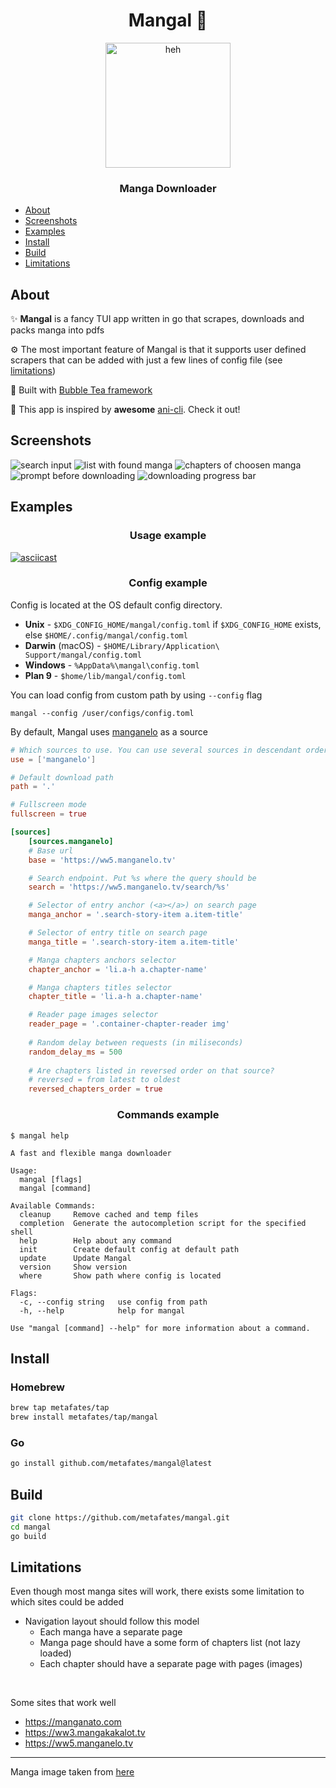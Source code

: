 <h1 align="center">Mangal 📖</h1>
<p align="center">
    <img width="200" src="assets/manga.png" alt="heh">
</p>

<h3 align="center">Manga Downloader</h3>

- [About](#about)
- [Screenshots](#screenshots)
- [Examples](#examples)
- [Install](#install)
- [Build](#build)
- [Limitations](#limitations)

## About

✨ __Mangal__ is a fancy TUI app written in go that scrapes, downloads and packs manga into pdfs

⚙️ The most important feature of Mangal is that it supports user defined scrapers
that can be added with just a few lines of config file (see [limitations](#limitations))

🧋 Built with [Bubble Tea framework](https://github.com/charmbracelet/bubbletea)

🍿 This app is inspired by __awesome__ [ani-cli](https://github.com/pystardust/ani-cli). Check it out!

## Screenshots

<img alt="search input" src="assets/sc1.png">
<img alt="list with found manga" src="assets/sc2.png">
<img alt="chapters of choosen manga" src="assets/sc3.png">
<img alt="prompt before downloading" src="assets/sc4.png">
<img alt="downloading progress bar" src="assets/sc5.png">

## Examples

<h3 align="center">Usage example</h3>

[![asciicast](https://asciinema.org/a/497193.svg)](https://asciinema.org/a/497193)

<h3 align="center">Config example</h3>

Config is located at the OS default config directory.

- __Unix__ - `$XDG_CONFIG_HOME/mangal/config.toml` if `$XDG_CONFIG_HOME` exists, else `$HOME/.config/mangal/config.toml`
- __Darwin__ (macOS) - `$HOME/Library/Application\ Support/mangal/config.toml`
- __Windows__ - `%AppData%\mangal\config.toml`
- __Plan 9__ - `$home/lib/mangal/config.toml`

You can load config from custom path by using `--config` flag

`mangal --config /user/configs/config.toml`

By default, Mangal uses [manganelo](https://ww5.manganelo.tv) as a source

```toml
# Which sources to use. You can use several sources in descendant order priority
use = ['manganelo']

# Default download path
path = '.'

# Fullscreen mode
fullscreen = true

[sources]
    [sources.manganelo]
    # Base url
    base = 'https://ww5.manganelo.tv'

    # Search endpoint. Put %s where the query should be
    search = 'https://ww5.manganelo.tv/search/%s'

    # Selector of entry anchor (<a></a>) on search page
    manga_anchor = '.search-story-item a.item-title'

    # Selector of entry title on search page
    manga_title = '.search-story-item a.item-title'

    # Manga chapters anchors selector
    chapter_anchor = 'li.a-h a.chapter-name'

    # Manga chapters titles selector
    chapter_title = 'li.a-h a.chapter-name'

    # Reader page images selector
    reader_page = '.container-chapter-reader img'
    
    # Random delay between requests (in miliseconds)
    random_delay_ms = 500
    
    # Are chapters listed in reversed order on that source?
    # reversed = from latest to oldest
    reversed_chapters_order = true

```

<h3 align="center">Commands example</h3>

```
$ mangal help

A fast and flexible manga downloader

Usage:
  mangal [flags]
  mangal [command]

Available Commands:
  cleanup     Remove cached and temp files
  completion  Generate the autocompletion script for the specified shell
  help        Help about any command
  init        Create default config at default path
  update      Update Mangal
  version     Show version
  where       Show path where config is located

Flags:
  -c, --config string   use config from path
  -h, --help            help for mangal

Use "mangal [command] --help" for more information about a command.
```

## Install

### Homebrew

```bash
brew tap metafates/tap
brew install metafates/tap/mangal
```

### Go
```bash
go install github.com/metafates/mangal@latest
```

## Build

```bash
git clone https://github.com/metafates/mangal.git
cd mangal
go build
```

## Limitations

Even though most manga sites will work, there exists some limitation to which sites could be added

- Navigation layout should follow this model
    - Each manga have a separate page
    - Manga page should have a some form of chapters list (not lazy loaded)
    - Each chapter should have a separate page with pages (images)

<br>

Some sites that work well

- https://manganato.com
- https://ww3.mangakakalot.tv
- https://ww5.manganelo.tv

---

Manga image taken from [here](https://www.flaticon.com/free-icons/manga)
